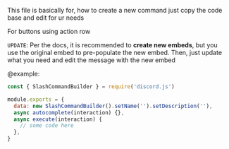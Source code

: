 This file is basically for, how to create a new command just copy the code base and edit for ur needs

For buttons using action row

`UPDATE`: Per the docs, it is recommended to **create new embeds**, but you use the original embed to pre-populate the new embed. Then, just update what you need and edit the message with the new embed

@example:

```js
const { SlashCommandBuilder } = require('discord.js')

module.exports = {
  data: new SlashCommandBuilder().setName('').setDescription(''),
  async autocomplete(interaction) {},
  async execute(interaction) {
    // some code here
  },
}
```
